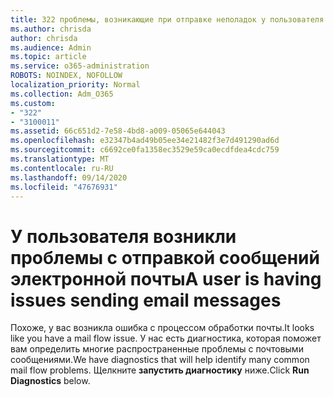 ```yaml
---
title: 322 проблемы, возникающие при отправке неполадок у пользователя
ms.author: chrisda
author: chrisda
ms.audience: Admin
ms.topic: article
ms.service: o365-administration
ROBOTS: NOINDEX, NOFOLLOW
localization_priority: Normal
ms.collection: Adm_O365
ms.custom:
- "322"
- "3100011"
ms.assetid: 66c651d2-7e58-4bd8-a009-05065e644043
ms.openlocfilehash: e32347b4ad49b05ee34e21482f3e7d491290ad6d
ms.sourcegitcommit: c6692ce0fa1358ec3529e59ca0ecdfdea4cdc759
ms.translationtype: MT
ms.contentlocale: ru-RU
ms.lasthandoff: 09/14/2020
ms.locfileid: "47676931"
---
```

# <a name="a-user-is-having-issues-sending-email-messages"></a><span data-ttu-id="7763e-102">У пользователя возникли проблемы с отправкой сообщений электронной почты</span><span class="sxs-lookup"><span data-stu-id="7763e-102">A user is having issues sending email messages</span></span>

<span data-ttu-id="7763e-103">Похоже, у вас возникла ошибка с процессом обработки почты.</span><span class="sxs-lookup"><span data-stu-id="7763e-103">It looks like you have a mail flow issue.</span></span> <span data-ttu-id="7763e-104">У нас есть диагностика, которая поможет вам определить многие распространенные проблемы с почтовыми сообщениями.</span><span class="sxs-lookup"><span data-stu-id="7763e-104">We have diagnostics that will help identify many common mail flow problems.</span></span> <span data-ttu-id="7763e-105">Щелкните **запустить диагностику** ниже.</span><span class="sxs-lookup"><span data-stu-id="7763e-105">Click **Run Diagnostics** below.</span></span>
